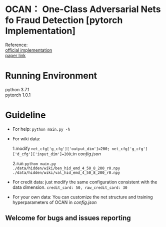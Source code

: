  # OCAN： One-Class Adversarial Nets fo Fraud Detection [pytorch Implementation]
 Reference:  
 [official implementation](https://github.com/PanpanZheng/OCAN)  
 [paper link](https://arxiv.org/pdf/1803.01798.pdf)

 # Running Environment
 python 3.7.1  
 pytorch 1.0.1

 # Guideline
 + For help: `python main.py -h`
 + For wiki data:

    1.modify `net_cfg['g_cfg']['output_dim']=200; net_cfg['g_cfg']['d_cfg']['input_dim']=200;`in _config.json_ 

    2.run `python main.py ./data/hidden/wiki/ben_hid_emd_4_50_8_200_r0.npy ./data/hidden/wiki/val_hid_emd_4_50_8_200_r0.npy`
 + For credit data: just modify the same configuration consistent with the data dimension. `credit_card: 50, raw_credit_card: 30`

 + For your own data: You can customize the net structure and training hyperparameters of OCAN in _config.json_

 

## Welcome for bugs and issues reporting
